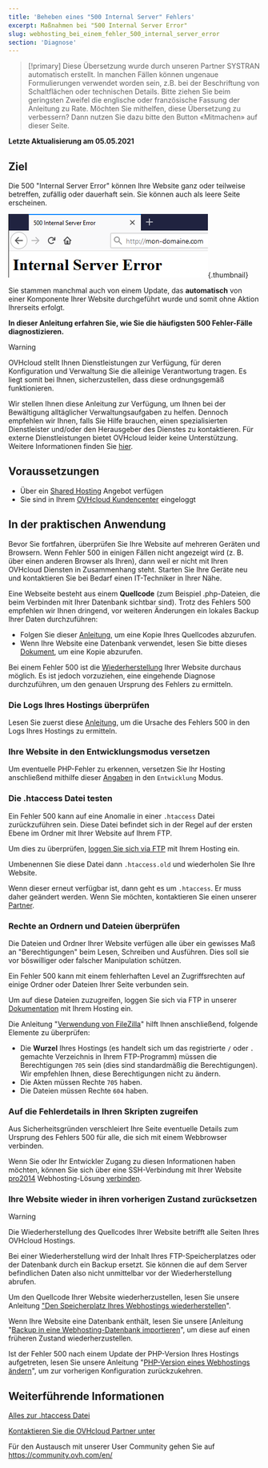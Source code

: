 ```yaml
---
title: 'Beheben eines "500 Internal Server" Fehlers'
excerpt: Maßnahmen bei "500 Internal Server Error"
slug: webhosting_bei_einem_fehler_500_internal_server_error
section: 'Diagnose'
---
```


> [!primary]
> Diese Übersetzung wurde durch unseren Partner SYSTRAN automatisch erstellt. In manchen Fällen können ungenaue Formulierungen verwendet worden sein, z.B. bei der Beschriftung von Schaltflächen oder technischen Details. Bitte ziehen Sie beim geringsten Zweifel die englische oder französische Fassung der Anleitung zu Rate. Möchten Sie mithelfen, diese Übersetzung zu verbessern? Dann nutzen Sie dazu bitte den Button «Mitmachen» auf dieser Seite.
>

**Letzte Aktualisierung am 05.05.2021**

## Ziel

Die 500 "Internal Server Error" können Ihre Website ganz oder teilweise betreffen, zufällig oder dauerhaft sein. Sie können auch als leere Seite erscheinen.

![error500](images/error-500-2.png){.thumbnail}

Sie stammen manchmal auch von einem Update, das **automatisch** von einer Komponente Ihrer Website durchgeführt wurde und somit ohne Aktion Ihrerseits erfolgt.

**In dieser Anleitung erfahren Sie, wie Sie die häufigsten 500 Fehler-Fälle diagnostizieren.**

> [!warning]
> OVHcloud stellt Ihnen Dienstleistungen zur Verfügung, für deren Konfiguration und Verwaltung Sie die alleinige Verantwortung tragen. Es liegt somit bei Ihnen, sicherzustellen, dass diese ordnungsgemäß funktionieren.
> 
> Wir stellen Ihnen diese Anleitung zur Verfügung, um Ihnen bei der Bewältigung alltäglicher Verwaltungsaufgaben zu helfen. Dennoch empfehlen wir Ihnen, falls Sie Hilfe brauchen, einen spezialisierten Dienstleister und/oder den Herausgeber des Dienstes zu kontaktieren. Für externe Dienstleistungen bietet OVHcloud leider keine Unterstützung. Weitere Informationen finden Sie [hier](#Weiterführende).


## Voraussetzungen

- Über ein [Shared Hosting](https://www.ovh.de/hosting/) Angebot verfügen
- Sie sind in Ihrem [OVHcloud Kundencenter](https://www.ovh.com/auth/?action=gotomanager&from=https://www.ovh.de/&ovhSubsidiary=de) eingeloggt


## In der praktischen Anwendung

Bevor Sie fortfahren, überprüfen Sie Ihre Website auf mehreren Geräten und Browsern. Wenn Fehler 500 in einigen Fällen nicht angezeigt wird (z. B. über einen anderen Browser als Ihren), dann weil er nicht mit Ihren OVHcloud Diensten in Zusammenhang steht. Starten Sie Ihre Geräte neu und kontaktieren Sie bei Bedarf einen IT-Techniker in Ihrer Nähe.

Eine Webseite besteht aus einem **Quellcode** (zum Beispiel .php-Dateien, die beim Verbinden mit Ihrer Datenbank sichtbar sind). Trotz des Fehlers 500 empfehlen wir Ihnen dringend, vor weiteren Änderungen ein lokales Backup Ihrer Daten durchzuführen:

- Folgen Sie dieser [Anleitung](../verbindung-ftp-speicher-webhosting/), um eine Kopie Ihres Quellcodes abzurufen.
- Wenn Ihre Website eine Datenbank verwendet, lesen Sie bitte dieses [Dokument](../webhosting_hilfe_zum_export_von_datenbanken/), um eine Kopie abzurufen.

Bei einem Fehler 500 ist die [Wiederherstellung](#Wiederherstellung) Ihrer Website durchaus möglich. Es ist jedoch vorzuziehen, eine eingehende Diagnose durchzuführen, um den genauen Ursprung des Fehlers zu ermitteln.

### Die Logs Ihres Hostings überprüfen

Lesen Sie zuerst diese [Anleitung](../webhosting_die_statistiken_und_logs_meiner_website_einsehen/), um die Ursache des Fehlers 500 in den Logs Ihres Hostings zu ermitteln.

### Ihre Website in den Entwicklungsmodus versetzen

Um eventuelle PHP-Fehler zu erkennen, versetzen Sie Ihr Hosting anschließend mithilfe dieser [Angaben](../die_laufzeitumgebung_meines_webhostings_andern/#schritt-2-webhosting-konfiguration-bearbeiten) in den `Entwicklung` Modus.

### Die .htaccess Datei testen

Ein Fehler 500 kann auf eine Anomalie in einer `.htaccess` Datei zurückzuführen sein. Diese Datei befindet sich in der Regel auf der ersten Ebene im Ordner mit Ihrer Website auf Ihrem FTP.

Um dies zu überprüfen, [loggen Sie sich via FTP](../verbindung-ftp-speicher-webhosting/) mit Ihrem Hosting ein.

Umbenennen Sie diese Datei dann `.htaccess.old` und wiederholen Sie Ihre Website.

Wenn dieser erneut verfügbar ist, dann geht es um `.htaccess`. Er muss daher geändert werden. Wenn Sie möchten, kontaktieren Sie einen unserer [Partner](https://www.ovh.com/world/discover-marketplace/).

### Rechte an Ordnern und Dateien überprüfen

Die Dateien und Ordner Ihrer Website verfügen alle über ein gewisses Maß an "Berechtigungen" beim Lesen, Schreiben und Ausführen. Dies soll sie vor böswilliger oder falscher Manipulation schützen.

Ein Fehler 500 kann mit einem fehlerhaften Level an Zugriffsrechten auf einige Ordner oder Dateien Ihrer Seite verbunden sein.

Um auf diese Dateien zuzugreifen, loggen Sie sich via FTP in unserer [Dokumentation](../verbindung-ftp-speicher-webhosting/) mit Ihrem Hosting ein.

Die Anleitung "[Verwendung von FileZilla](../webhosting_hilfe_zur_verwendung_von_filezilla/#datei-und-ordnerrechte)" hilft Ihnen anschließend, folgende Elemente zu überprüfen:

- Die **Wurzel** Ihres Hostings (es handelt sich um das registrierte `/` oder `.` gemachte Verzeichnis in Ihrem FTP-Programm) müssen die Berechtigungen `705` sein (dies sind standardmäßig die Berechtigungen). Wir empfehlen Ihnen, diese Berechtigungen nicht zu ändern.
- Die Akten müssen Rechte `705` haben.
- Die Dateien müssen Rechte `604` haben.

### Auf die Fehlerdetails in Ihren Skripten zugreifen

Aus Sicherheitsgründen verschleiert Ihre Seite eventuelle Details zum Ursprung des Fehlers 500 für alle, die sich mit einem Webbrowser verbinden.

Wenn Sie oder Ihr Entwickler Zugang zu diesen Informationen haben möchten, können Sie sich über eine SSH-Verbindung mit Ihrer Website [pro2014](https://www.ovh.de/hosting/hosting-pro.xml) Webhosting-Lösung [verbinden](../webhosting_ssh_auf_ihren_webhostings/).

### Ihre Website wieder in ihren vorherigen Zustand zurücksetzen <a name="Wiederherstellung"></a>

> [!warning]
>
> Die Wiederherstellung des Quellcodes Ihrer Website betrifft alle Seiten Ihres OVHcloud Hostings.
> 
> Bei einer Wiederherstellung wird der Inhalt Ihres FTP-Speicherplatzes oder der Datenbank durch ein Backup ersetzt. Sie können die auf dem Server befindlichen Daten also nicht unmittelbar vor der Wiederherstellung abrufen.

Um den Quellcode Ihrer Website wiederherzustellen, lesen Sie unsere Anleitung ["Den Speicherplatz Ihres Webhostings wiederherstellen](../webhosting-speicherplatz-wiederherstellen/)".

Wenn Ihre Website eine Datenbank enthält, lesen Sie unsere [Anleitung "[Backup in eine Webhosting-Datenbank importieren](../webhosting_import_einer_mysql-datenbank/#backup-uber-das-kundencenter-wiederherstellen)", um diese auf einen früheren Zustand wiederherzustellen.

Ist der Fehler 500 nach einem Update der PHP-Version Ihres Hostings aufgetreten, lesen Sie unsere Anleitung "[PHP-Version eines Webhostings ändern](../konfiguration_von_php_fur_ein_ovh_webhosting_2014/)", um zur vorherigen Konfiguration zurückzukehren.


## Weiterführende Informationen <a name="Weiterführende"></a>

[Alles zur .htaccess Datei](../webhosting_alles_uber_die_datei_htaccess/)

[Kontaktieren Sie die OVHcloud Partner unter](https://www.ovh.com/world/discover-marketplace/)

Für den Austausch mit unserer User Community gehen Sie auf <https://community.ovh.com/en/>